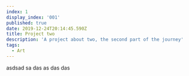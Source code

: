 ```yaml
---
index: 1
display_index: '001'
published: true
date: 2019-12-24T20:14:45.590Z
title: Project two
description: 'A project about two, the second part of the journey'
tags:
  - Art
---
```

asdsad sa das as das das
